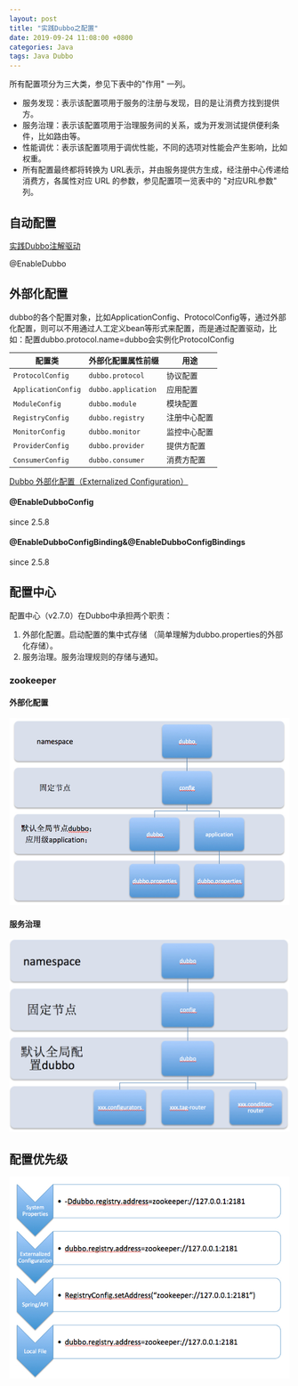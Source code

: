 ```yaml
---
layout: post
title: "实践Dubbo之配置"
date: 2019-09-24 11:08:00 +0800
categories: Java
tags: Java Dubbo
---
```


所有配置项分为三大类，参见下表中的"作用" 一列。

- 服务发现：表示该配置项用于服务的注册与发现，目的是让消费方找到提供方。
- 服务治理：表示该配置项用于治理服务间的关系，或为开发测试提供便利条件，比如路由等。
- 性能调优：表示该配置项用于调优性能，不同的选项对性能会产生影响，比如权重。
- 所有配置最终都将转换为 URL表示，并由服务提供方生成，经注册中心传递给消费方，各属性对应 URL 的参数，参见配置项一览表中的 "对应URL参数" 列。

## 自动配置

[实践Dubbo注解驱动](/java/2019/10/12/实践Dubbo之注解驱动/)

@EnableDubbo

## 外部化配置

dubbo的各个配置对象，比如ApplicationConfig、ProtocolConfig等，通过外部化配置，则可以不用通过人工定义bean等形式来配置，而是通过配置驱动，比如：配置dubbo.protocol.name=dubbo会实例化ProtocolConfig

| 配置类              | 外部化配置属性前缀  | 用途         |
| ------------------- | ------------------- | ------------ |
| `ProtocolConfig`    | `dubbo.protocol`    | 协议配置     |
| `ApplicationConfig` | `dubbo.application` | 应用配置     |
| `ModuleConfig`      | `dubbo.module`      | 模块配置     |
| `RegistryConfig`    | `dubbo.registry`    | 注册中心配置 |
| `MonitorConfig`     | `dubbo.monitor`     | 监控中心配置 |
| `ProviderConfig`    | `dubbo.provider`    | 提供方配置   |
| `ConsumerConfig`    | `dubbo.consumer`    | 消费方配置   |

[Dubbo 外部化配置（Externalized Configuration）](http://dubbo.apache.org/zh-cn/blog/dubbo-externalized-configuration.html)

#### @EnableDubboConfig

since 2.5.8

#### @EnableDubboConfigBinding&@EnableDubboConfigBindings

since 2.5.8

## 配置中心

配置中心（v2.7.0）在Dubbo中承担两个职责：

1. 外部化配置。启动配置的集中式存储 （简单理解为dubbo.properties的外部化存储）。
2. 服务治理。服务治理规则的存储与通知。

### zookeeper

#### 外部化配置

![Dubbo Zookeeper Config Center](/images/dubbo-zk-configcenter.jpg)

#### 服务治理

![Dubbo Zookeeper Config Center Governance](/images/dubbo-zk-configcenter-governance.jpg)

## 配置优先级

![Dubbo Configuration Priority](/images/dubbo-configuration-priority.jpg)

